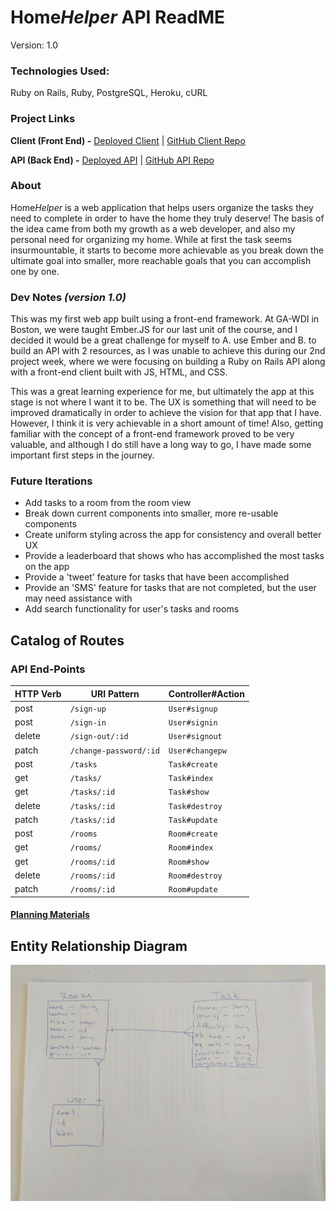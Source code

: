 # Home*Helper* API ReadME

Version: 1.0

### Technologies Used:
Ruby on Rails, Ruby, PostgreSQL, Heroku, cURL

### Project Links
**Client (Front End) -**
[Deployed Client](https://wbounas.github.io/homehelper-client)
| [GitHub Client Repo](https://github.com/wbounas/homehelper-client)

**API (Back End) -**
[Deployed API](https://homehelper-api.herokuapp.com)
| [GitHub API Repo](https://github.com/wbounas/homehelper-client)

### About
Home*Helper* is a web application that helps users organize the tasks they need to complete in order to have the home they truly deserve! The basis of the idea came from both my growth as a web developer, and also my personal need for organizing my home. While at first the task seems insurmountable, it starts to become more achievable as you break down the ultimate goal into smaller, more reachable goals that you can accomplish one by one.

### Dev Notes *(version 1.0)*
This was my first web app built using a front-end framework. At GA-WDI in Boston, we were taught Ember.JS for our last unit of the course, and I decided it would be a great challenge for myself to A. use Ember and B. to build an API with 2 resources, as I was unable to achieve this during our 2nd project week, where we were focusing on building a Ruby on Rails API along with a front-end client built with JS, HTML, and CSS.

This was a great learning experience for me, but ultimately the app at this stage is not where I want it to be. The UX is something that will need to be improved dramatically in order to achieve the vision for that app that I have. However, I think it is very achievable in a short amount of time! Also, getting familiar with the concept of a front-end framework proved to be very valuable, and although I do still have a long way to go, I have made some important first steps in the journey.

### Future Iterations
- Add tasks to a room from the room view
- Break down current components into smaller, more re-usable components
- Create uniform styling across the app for consistency and overall better UX
- Provide a leaderboard that shows who has accomplished the most tasks on the app
- Provide a 'tweet' feature for tasks that have been accomplished
- Provide an 'SMS' feature for tasks that are not completed, but the user may need assistance with
- Add search functionality for user's tasks and rooms

## Catalog of Routes
### **API End-Points**

| HTTP Verb | URI Pattern         | Controller#Action |
|--------|------------------------|-------------------|
| post   | `/sign-up`             | `User#signup`    |
| post   | `/sign-in`             | `User#signin`    |
| delete | `/sign-out/:id`        | `User#signout`   |
| patch  | `/change-password/:id` | `User#changepw`  |
| post   | `/tasks`         | `Task#create`  |
| get    | `/tasks/`        | `Task#index` |
| get    | `/tasks/:id`     | `Task#show` |
| delete | `/tasks/:id`     | `Task#destroy` |
| patch  | `/tasks/:id`     | `Task#update` |
| post   | `/rooms`         | `Room#create`  |
| get    | `/rooms/`        | `Room#index` |
| get    | `/rooms/:id`     | `Room#show` |
| delete | `/rooms/:id`     | `Room#destroy` |
| patch  | `/rooms/:id`     | `Room#update` |

#### [Planning Materials](planning)

## Entity Relationship Diagram

![ERD](planning/hh-erd.jpg)
